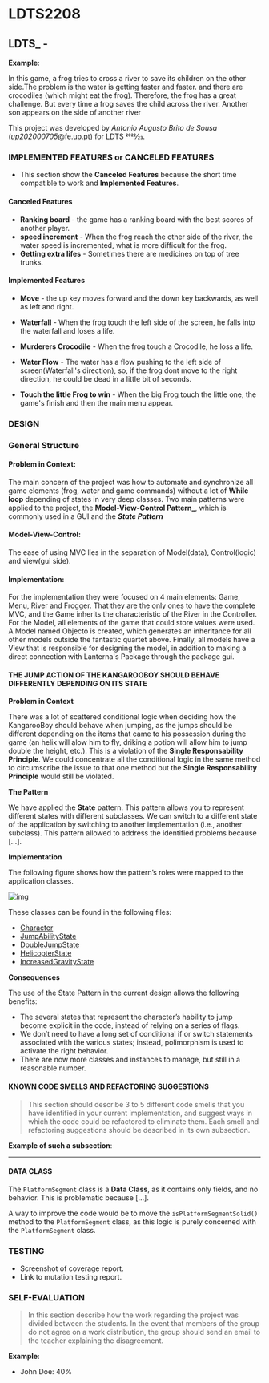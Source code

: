 # LDTS2208


## LDTS_<T><G> - <Frogger>



**Example**:

In this game, a frog tries to cross a river to save its children on the other side.The problem is the water is getting faster and faster. and there are crocodiles (which might eat the frog). Therefore, the frog has a great challenge. But every time a frog saves the child across the river. Another son appears on the side of another river

This project was developed by *Antonio Augusto Brito de Sousa* (*up202000705*@fe.up.pt)  for LDTS 2022⁄23.

### IMPLEMENTED FEATURES or CANCELED FEATURES
- This section show the **Canceled Features** because the short time compatible to work and **Implemented Features**.
#### Canceled Features
 - **Ranking board** - the game has a ranking board with the best scores of another player.
 - **speed increment** - When the frog reach the other side of the river, the water speed is incremented, what is more difficult for the frog.
 - **Getting extra lifes** - Sometimes there are medicines on top of tree trunks.
 
#### Implemented Features
- **Move** - the up key moves forward and the down key backwards, as well as left and right.
- **Waterfall** - When the frog touch the left side of the screen, he falls into the waterfall and loses a life.
- **Murderers Crocodile** - When the frog touch a Crocodile, he loss a life.
- **Water Flow** - The water has a flow pushing to the left side of screen(Waterfall's direction), so, if the frog dont move to the right direction, he could be dead in a little bit of seconds.
 
- **Touch the little Frog to win** - When the big Frog touch the little one, the game's finish and then the main menu appear.
 
 ### DESIGN
 
 ### General Structure
 
 #### Problem in Context:
   The main concern of the project was how to automate and synchronize all game elements (frog, water and game commands) without a lot of **While loop** depending of states in very deep classes. Two main patterns were applied to the project, the **Model-View-Control Pattern_**, which is commonly used in a GUI and the **_State Pattern_**

#### Model-View-Control:
 The ease of using MVC lies in the separation of Model(data), Control(logic) and view(gui side).

#### Implementation:
 For the implementation they were focused on 4 main elements: Game, Menu, River and Frogger. That they are the only ones to have the complete MVC, and the Game inherits the characteristic of the River in the Controller. For the Model, all elements of the game that could store values were used. A Model named Objecto is created, which generates an inheritance for all other models outside the fantastic quartet above. Finally, all models have a View that is responsible for designing the model, in addition to making a direct connection with Lanterna's Package through the package gui.
 
 

#### THE JUMP ACTION OF THE KANGAROOBOY SHOULD BEHAVE DIFFERENTLY DEPENDING ON ITS STATE

**Problem in Context**

There was a lot of scattered conditional logic when deciding how the KangarooBoy should behave when jumping, as the jumps should be different depending on the items that came to his possession during the game (an helix will alow him to fly, driking a potion will allow him to jump double the height, etc.). This is a violation of the **Single Responsability Principle**. We could concentrate all the conditional logic in the same method to circumscribe the issue to that one method but the **Single Responsability Principle** would still be violated.

**The Pattern**

We have applied the **State** pattern. This pattern allows you to represent different states with different subclasses. We can switch to a different state of the application by switching to another implementation (i.e., another subclass). This pattern allowed to address the identified problems because […].

**Implementation**

The following figure shows how the pattern’s roles were mapped to the application classes.

![img](https://www.fe.up.pt/~arestivo/page/img/examples/lpoo/state.svg)

These classes can be found in the following files:

- [Character](https://web.fe.up.pt/~arestivo/page/courses/2021/lpoo/template/src/main/java/Character.java)
- [JumpAbilityState](https://web.fe.up.pt/~arestivo/page/courses/2021/lpoo/template/src/main/java/JumpAbilityState.java)
- [DoubleJumpState](https://web.fe.up.pt/~arestivo/page/courses/2021/lpoo/template/src/main/java/DoubleJumpState.java)
- [HelicopterState](https://web.fe.up.pt/~arestivo/page/courses/2021/lpoo/template/src/main/java/HelicopterState.java)
- [IncreasedGravityState](https://web.fe.up.pt/~arestivo/page/courses/2021/lpoo/template/src/main/java/IncreasedGravityState.java)

**Consequences**

The use of the State Pattern in the current design allows the following benefits:

- The several states that represent the character’s hability to jump become explicit in the code, instead of relying on a series of flags.
- We don’t need to have a long set of conditional if or switch statements associated with the various states; instead, polimorphism is used to activate the right behavior.
- There are now more classes and instances to manage, but still in a reasonable number.

#### KNOWN CODE SMELLS AND REFACTORING SUGGESTIONS

> This section should describe 3 to 5 different code smells that you have identified in your current implementation, and suggest ways in which the code could be refactored to eliminate them. Each smell and refactoring suggestions should be described in its own subsection.

**Example of such a subsection**:

------

#### DATA CLASS

The `PlatformSegment` class is a **Data Class**, as it contains only fields, and no behavior. This is problematic because […].

A way to improve the code would be to move the `isPlatformSegmentSolid()` method to the `PlatformSegment` class, as this logic is purely concerned with the `PlatformSegment` class.

### TESTING

- Screenshot of coverage report.
- Link to mutation testing report.

### SELF-EVALUATION

> In this section describe how the work regarding the project was divided between the students. In the event that members of the group do not agree on a work distribution, the group should send an email to the teacher explaining the disagreement.

**Example**:

- John Doe: 40%

 

